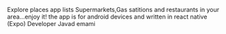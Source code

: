 Explore places app lists Supermarkets,Gas satitions and restaurants in your area...enjoy it!
the app is for android devices and written in react native (Expo)
Developer Javad emami 
